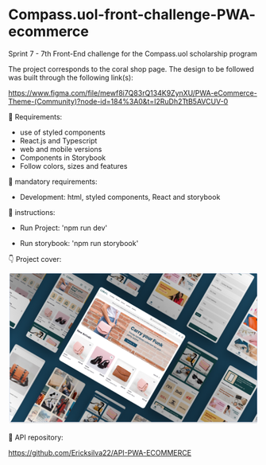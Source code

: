 # Compass.uol-front-challenge-PWA- ecommerce
Sprint 7 - 7th Front-End challenge for the Compass.uol scholarship program

The project corresponds to the coral shop page. The design to be followed was built through the following link(s): 

https://www.figma.com/file/mewf8i7Q83rQ134K9ZynXU/PWA-eCommerce-Theme-(Community)?node-id=184%3A0&t=I2RuDh2TtB5AVCUV-0


👀 Requirements:

* use of styled components
* React.js and Typescript
* web and mobile versions
* Components in Storybook
* Follow colors, sizes and features

🔑 mandatory requirements: 

* Development: html, styled components, React and storybook

:wrench: instructions:

* Run Project: 'npm run dev'

* Run storybook: 'npm run storybook'
 
:point_down: Project cover:

<img src="./src/assets/Images/Home Page/Shopware-Cover-final.png" alt="Design Login page">

:link: API repository:

 https://github.com/Ericksilva22/API-PWA-ECOMMERCE

